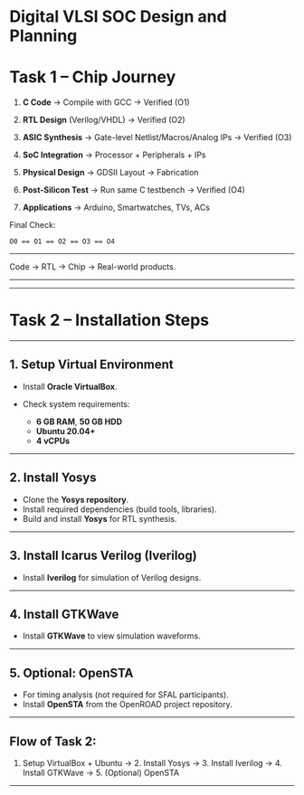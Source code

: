 # Digital VLSI SOC Design and Planning

# Task 1 – Chip Journey  

1. **C Code** → Compile with GCC → Verified (O1)  

2. **RTL Design** (Verilog/VHDL) → Verified (O2)  

3. **ASIC Synthesis** → Gate-level Netlist/Macros/Analog IPs → Verified (O3)  

4. **SoC Integration** → Processor + Peripherals + IPs  

5. **Physical Design** → GDSII Layout → Fabrication  

6. **Post-Silicon Test** → Run same C testbench → Verified (O4)  

7. **Applications** → Arduino, Smartwatches, TVs, ACs  


 Final Check:

```
O0 == O1 == O2 == O3 == O4
```

---

Code → RTL → Chip → Real-world products.

---


---

# Task 2 – Installation Steps

---

## 1. Setup Virtual Environment

* Install **Oracle VirtualBox**.
* Check system requirements:

  * **6 GB RAM**, **50 GB HDD**
  * **Ubuntu 20.04+**
  * **4 vCPUs**

---

## 2. Install Yosys

* Clone the **Yosys repository**.
* Install required dependencies (build tools, libraries).
* Build and install **Yosys** for RTL synthesis.

---

## 3. Install Icarus Verilog (Iverilog)

* Install **Iverilog** for simulation of Verilog designs.

---

## 4. Install GTKWave

* Install **GTKWave** to view simulation waveforms.

---

## 5. Optional: OpenSTA

* For timing analysis (not required for SFAL participants).
* Install **OpenSTA** from the OpenROAD project repository.

---

## Flow of Task 2:

1. Setup VirtualBox + Ubuntu → 2. Install Yosys → 3. Install Iverilog → 4. Install GTKWave → 5. (Optional) OpenSTA

---




